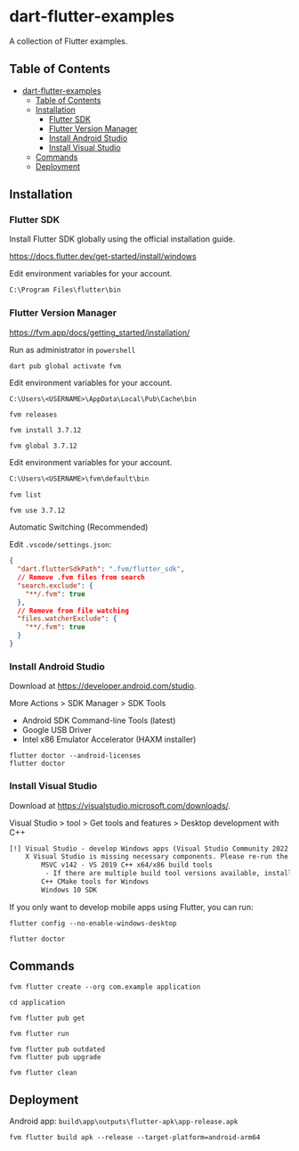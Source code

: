# dart-flutter-examples

A collection of Flutter examples.

## Table of Contents
- [dart-flutter-examples](#dart-flutter-examples)
  - [Table of Contents](#table-of-contents)
  - [Installation](#installation)
    - [Flutter SDK](#flutter-sdk)
    - [Flutter Version Manager](#flutter-version-manager)
    - [Install Android Studio](#install-android-studio)
    - [Install Visual Studio](#install-visual-studio)
  - [Commands](#commands)
  - [Deployment](#deployment)

## Installation

### Flutter SDK

Install Flutter SDK globally using the official installation guide.

<https://docs.flutter.dev/get-started/install/windows>

Edit environment variables for your account.

```txt
C:\Program Files\flutter\bin
```

### Flutter Version Manager

<https://fvm.app/docs/getting_started/installation/>

Run as administrator in `powershell`

```shell
dart pub global activate fvm
```

Edit environment variables for your account.

```txt
C:\Users\<USERNAME>\AppData\Local\Pub\Cache\bin
```

```shell
fvm releases
```

```shell
fvm install 3.7.12
```

```shell
fvm global 3.7.12
```

Edit environment variables for your account.

```txt
C:\Users\<USERNAME>\fvm\default\bin
```

```shell
fvm list
```

```shell
fvm use 3.7.12
```

Automatic Switching (Recommended)

Edit `.vscode/settings.json`:

```json
{
  "dart.flutterSdkPath": ".fvm/flutter_sdk",
  // Remove .fvm files from search
  "search.exclude": {
    "**/.fvm": true
  },
  // Remove from file watching
  "files.watcherExclude": {
    "**/.fvm": true
  }
}
```

### Install Android Studio

Download at <https://developer.android.com/studio>.

More Actions > SDK Manager > SDK Tools

- Android SDK Command-line Tools (latest)
- Google USB Driver
- Intel x86 Emulator Accelerator (HAXM installer)

```shell
flutter doctor --android-licenses
flutter doctor
```

### Install Visual Studio

Download at <https://visualstudio.microsoft.com/downloads/>.

Visual Studio > tool > Get tools and features > Desktop development with C++

```txt
[!] Visual Studio - develop Windows apps (Visual Studio Community 2022 17.5.5)
    X Visual Studio is missing necessary components. Please re-run the Visual Studio installer for the "Desktop development with C++" workload, and include these components:
        MSVC v142 - VS 2019 C++ x64/x86 build tools
         - If there are multiple build tool versions available, install the latest
        C++ CMake tools for Windows
        Windows 10 SDK
```

If you only want to develop mobile apps using Flutter, you can run:

```shell
flutter config --no-enable-windows-desktop
```

```shell
flutter doctor
```

## Commands

```shell
fvm flutter create --org com.example application
```

```shell
cd application
```

```shell
fvm flutter pub get
```

```shell
fvm flutter run
```

```shell
fvm flutter pub outdated
fvm flutter pub upgrade
```

```shell
fvm flutter clean
```

## Deployment

Android app: `build\app\outputs\flutter-apk\app-release.apk`

```shell
fvm flutter build apk --release --target-platform=android-arm64
```
